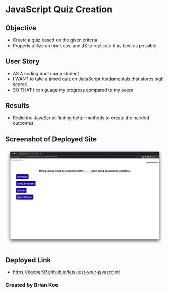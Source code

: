 # JavaScript Quiz Creation

## Objective

- Create a quiz based on the given criteria
- Properly utilize an html, css, and JS to replicate it as best as possible

## User Story

- AS A coding boot camp student
- I WANT to take a timed quiz on JavaScript fundamentals that stores high scores
- SO THAT I can guage my progress compared to my peers

## Results

- Redid the JavaScript finding better methods to create the needed outcomes

## Screenshot of Deployed Site

![Sample of Deployed Site](assets/screenshot/javascript-quiz.png)

## Deployed Link

- https://koober97.github.io/lets-test-your-javascript/

### Created by Brian Koo
